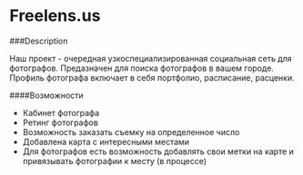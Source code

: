 Freelens.us
===========

###Description

Наш проект - очередная узкоспециализированная социальная сеть для фотографов.
Предазначен для поиска фотографов в вашем городе. Профиль фотографа включает в себя портфолио, расписание, расценки. 

####Возможности
 * Кабинет фотографа
 * Ретинг фотографов
 * Возможность заказать съемку на определенное число
 * Добавлена карта с интересными местами
 * Для фотографов есть возможность добавлять свои метки на карте и привязывать фотографии к месту (в процессе)
 
